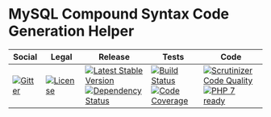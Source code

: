 # MySQL Compound Syntax Code Generation Helper

<table>
<thead>
<tr>
<th>Social</th>
<th>Legal</th>
<th>Release</th>
<th>Tests</th>
<th>Code</th>
</tr>
</thead>
<tbody>
<tr>
<td>
<a href="https://gitter.im/SetBased/php-abc?utm_source=badge&utm_medium=badge&utm_campaign=pr-badge"><img src="https://badges.gitter.im/SetBased/php-abc.svg" alt="Gitter"/></a>
</td>
<td>
<a href="https://packagist.org/packages/setbased/helper-code-store-mysql"><img src="https://poser.pugx.org/setbased/helper-code-store-mysql/license" alt="License"/></a>
</td>
<td>
<a href="https://packagist.org/packages/setbased/helper-code-store-mysql"><img src="https://poser.pugx.org/setbased/helper-code-store-mysql/v/stable" alt="Latest Stable Version"/></a><br/>
<a href="https://www.versioneye.com/user/projects/5774e43d68ee07003cb5d26b"><img src="https://www.versioneye.com/user/projects/5774e43d68ee07003cb5d26b/badge.svg?style=flat" alt="Dependency Status"/></a>
</td>
<td>
<a href="https://travis-ci.org/SetBased/php-helper-code-store-mysql"><img src="https://travis-ci.org/SetBased/php-helper-code-store-mysql.svg?branch=master" alt="Build Status"/></a><br/>
<a href="https://scrutinizer-ci.com/g/SetBased/php-helper-code-store-mysql/?branch=master"><img src="https://scrutinizer-ci.com/g/SetBased/php-helper-code-store-mysql/badges/coverage.png?b=master" alt="Code Coverage"/></a>
</td>
<td>
<a href="https://scrutinizer-ci.com/g/SetBased/php-helper-code-store-mysql/?branch=master"><img src="https://scrutinizer-ci.com/g/SetBased/php-helper-code-store-mysql/badges/quality-score.png?b=master" alt="Scrutinizer Code Quality"/></a><br/>
<a href="https://travis-ci.org/SetBased/php-helper-code-store-mysql"><img src="http://php7ready.timesplinter.ch/SetBased/php-helper-code-store-mysql/badge.svg" alt="PHP 7 ready"/></a>
</td>
</tr>
</tbody>
</table>
